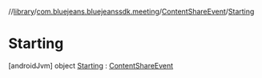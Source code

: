 //[library](../../../../index.md)/[com.bluejeans.bluejeanssdk.meeting](../../index.md)/[ContentShareEvent](../index.md)/[Starting](index.md)



# Starting  
 [androidJvm] object [Starting](index.md) : [ContentShareEvent](../index.md)   

